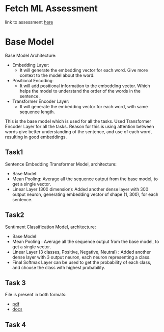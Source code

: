 # Fetch ML Assessment
link to assessment [here](https://app3.greenhouse.io/tests/dc9d7860c17da3281ab024e4ef3d51d2?utm_medium=email&utm_source=TakeHomeTest&utm_source=Automated)

# Base Model
Base Model Architecture:
 - Embedding Layer:
    - It will generate the embedding vector for each word. Give more context to the model about the word. 
 - Positional Encoding:
    - It will add positional information to the embedding vector. Which helps the model to understand the order of the words in the sentence.
 - Transformer Encoder Layer:
    - It will generate the embedding vector for each word, with same sequence length.

This is the base model which is used for all the tasks. Used Transformer Encoder Layer for all the tasks. Reason for this is using attention between words give better understanding of the sentence, and use of each word, resulting in good embeddings.

## Task1
Sentence Embedding Transformer Model, architecture:
 - Base Model
 - Mean Pooling: Average all the sequence output from the base model, to get a single vector. 
 - Linear Layer (300 dimension): Added another dense layer with 300 output neuron, generating embedding vector of shape (1, 300), for each sentence.

## Task2
Sentiment Classification Model, architecture:
 - Base Model
 - Mean Pooling : Average all the sequence output from the base model, to get a single vector.
 - Linear Layer (3 classes, Positive, Negative, Neutral) : Added another dense layer with 3 output neuron, each neuron representing a class.
 - Final Softmax Layer can be used to get the probability of each class, and choose the class with highest probability.

## Task 3
File is present in both formats:
* [pdf](Fetch-assessment-Task3.pdf)
* [docs](https://docs.google.com/document/d/1zNavmyjJhrhIhzkUU1A5l_5o62VSlwJX_xnaQYcy8G4/edit?usp=sharing)

## Task 4



